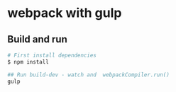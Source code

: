 # webpack with gulp

## Build and run

``` sh
# First install dependencies
$ npm install

## Run build-dev - watch and  webpackCompiler.run()
gulp 